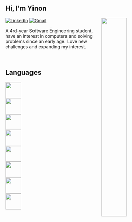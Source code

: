 ## Hi, I'm Yinon

<img src="https://camo.githubusercontent.com/b40aa6e0a49e00065a11b3773f9f4d7098be2fed4da538a0a32abb74992a7869/68747470733a2f2f726973686176616e616e642e6769746875622e696f2f7374617469632f696d616765732f6772656574696e67732e676966" align="right" width="40%">

[![LinkedIn](https://img.shields.io/badge/LinkedIn-236dab?style=flat&logo=linkedin&labelColor=236dab)](https://www.linkedin.com/in/yinon-ozery/)
[![Gmail](https://img.shields.io/badge/-Gmail-c14438?style=flat&logo=Gmail&logoColor=white&color=BB001B)](mailto:yinonozery@gmail.com)

A 4rd-year Software Engineering student, have an interest in computers and solving problems since an early age.
Love new challenges and expanding my interest.

<br />

## Languages
<code><img src="https://cdn.jsdelivr.net/gh/devicons/devicon/icons/python/python-original-wordmark.svg" height="50" />
<img src="https://cdn.jsdelivr.net/gh/devicons/devicon/icons/c/c-original.svg" height="50" />
<img src="https://cdn.jsdelivr.net/gh/devicons/devicon/icons/cplusplus/cplusplus-original.svg" height="50" />
<img src="https://cdn.jsdelivr.net/gh/devicons/devicon/icons/java/java-original-wordmark.svg" height="50" />
<img src="https://cdn.jsdelivr.net/gh/devicons/devicon/icons/javascript/javascript-original.svg" height="50" />
<img src="https://cdn.jsdelivr.net/gh/devicons/devicon/icons/react/react-original-wordmark.svg" height="50" />
<img src="https://cdn.jsdelivr.net/gh/devicons/devicon/icons/mongodb/mongodb-original-wordmark.svg" height="50" />
<img src="https://cdn.jsdelivr.net/gh/devicons/devicon/icons/nodejs/nodejs-original-wordmark.svg" height="50" />
</code>

